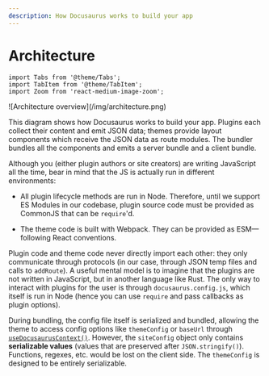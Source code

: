 ```yaml
---
description: How Docusaurus works to build your app
---
```


# Architecture

```mdx-code-block
import Tabs from '@theme/Tabs';
import TabItem from '@theme/TabItem';
import Zoom from 'react-medium-image-zoom';
```

<Zoom>
  ![Architecture overview](/img/architecture.png)
</Zoom>

This diagram shows how Docusaurus works to build your app. Plugins each collect their content and emit JSON data; themes provide layout components which receive the JSON data as route modules. The bundler bundles all the components and emits a server bundle and a client bundle.

Although you (either plugin authors or site creators) are writing JavaScript all the time, bear in mind that the JS is actually run in different environments:

- All plugin lifecycle methods are run in Node. Therefore, until we support ES Modules in our codebase, plugin source code must be provided as CommonJS that can be `require`'d.

- The theme code is built with Webpack. They can be provided as ESM—following React conventions.

Plugin code and theme code never directly import each other: they only communicate through protocols (in our case, through JSON temp files and calls to `addRoute`). A useful mental model is to imagine that the plugins are not written in JavaScript, but in another language like Rust. The only way to interact with plugins for the user is through `docusaurus.config.js`, which itself is run in Node (hence you can use `require` and pass callbacks as plugin options).

During bundling, the config file itself is serialized and bundled, allowing the theme to access config options like `themeConfig` or `baseUrl` through [`useDocusaurusContext()`](../docusaurus-core.md#useDocusaurusContext). However, the `siteConfig` object only contains **serializable values** (values that are preserved after `JSON.stringify()`). Functions, regexes, etc. would be lost on the client side. The `themeConfig` is designed to be entirely serializable.